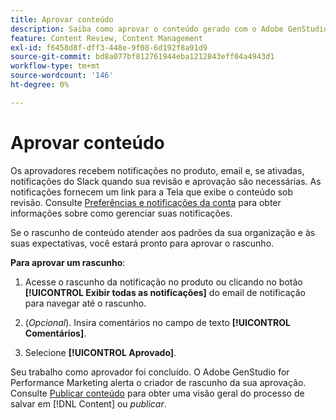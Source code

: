 ```yaml
---
title: Aprovar conteúdo
description: Saiba como aprovar o conteúdo gerado com o Adobe GenStudio for Performance Marketing.
feature: Content Review, Content Management
exl-id: f6458d8f-dff3-448e-9f08-6d192f8a91d9
source-git-commit: bd8a077bf812761944eba1212843eff04a4943d1
workflow-type: tm+mt
source-wordcount: '146'
ht-degree: 0%

---
```


# Aprovar conteúdo

Os aprovadores recebem notificações no produto, email e, se ativadas, notificações do Slack quando sua revisão e aprovação são necessárias. As notificações fornecem um link para a Tela que exibe o conteúdo sob revisão. Consulte [Preferências e notificações da conta](https://experienceleague.adobe.com/pt-br/docs/core-services/interface/features/account-preferences) para obter informações sobre como gerenciar suas notificações.

Se o rascunho de conteúdo atender aos padrões da sua organização e às suas expectativas, você estará pronto para aprovar o rascunho.

**Para aprovar um rascunho**:

1. Acesse o rascunho da notificação no produto ou clicando no botão **[!UICONTROL Exibir todas as notificações]** do email de notificação para navegar até o rascunho.

1. (_Opcional_). Insira comentários no campo de texto **[!UICONTROL Comentários]**.

1. Selecione **[!UICONTROL Aprovado]**.

Seu trabalho como aprovador foi concluído. O Adobe GenStudio for Performance Marketing alerta o criador de rascunho da sua aprovação. Consulte [Publicar conteúdo](./publish-content.md) para obter uma visão geral do processo de salvar em [!DNL Content] ou _publicar_.
